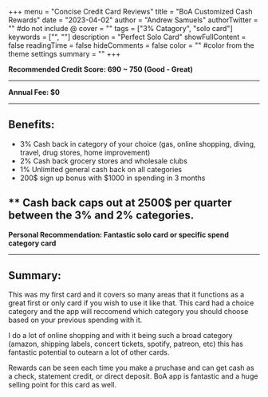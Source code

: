 +++
menu = "Concise Credit Card Reviews"
title = "BoA Customized Cash Rewards"
date = "2023-04-02"
author = "Andrew Samuels"
authorTwitter = "" #do not include @
cover = ""
tags = ["3% Catagory", "solo card"]
keywords = ["", ""]
description = "Perfect Solo Card"
showFullContent = false
readingTime = false
hideComments = false
color = "" #color from the theme settings
summary = ""
+++

**Recommended Credit Score: 690 ~ 750 (Good - Great)**

---

**Annual Fee: $0**

---

## Benefits:
- 3% Cash back in category of your choice (gas, online  shopping, diving, travel, drug stores, home improvement)
- 2% Cash back grocery stores and wholesale clubs
- 1% Unlimited general cash back on all categories 
- 200$ sign up bonus with $1000 in spending in 3 months

** Cash back caps out at 2500$ per quarter between the 3% and 2% categories. 
---

**Personal Recommendation: Fantastic solo card or specific spend category card**

---

## Summary:
This was my first card and it covers so many areas that it functions as a great first or only card if you wish to use it like that. This card had a choice category and the app will reccomend which category you should choose based on your previous spending with it. 

I do a lot of online shopping and with it being such a broad category (amazon, shipping labels, concert tickets, spotify, patreon, etc) this has fantastic potential to outearn a lot of other cards.

Rewards can be seen each time you make a pruchase and can get cash as a check, statement credit, or direct deposit. BoA app is fantastic and a huge selling point for this card as well. 
